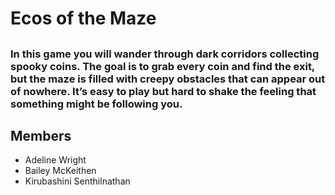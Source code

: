 # Ecos of the Maze
## 
### In this game you will wander through dark corridors collecting spooky coins. The goal is to grab every coin and find the exit, but the maze is filled with creepy obstacles that can appear out of nowhere. It’s easy to play but hard to shake the feeling that something might be following you.

## Members
* Adeline Wright
* Bailey McKeithen
* Kirubashini Senthilnathan
